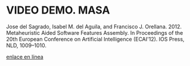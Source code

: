 # VIDEO DEMO. MASA
Jose del Sagrado, Isabel M. del Aguila, and Francisco J. Orellana. 2012. Metaheuristic Aided Software Features Assembly. In Proceedings of the 20th European Conference on Artificial Intelligence (ECAI'12). IOS Press, NLD, 1009–1010.



[enlace en línea](https://youtu.be/TpEJH8rQRe8)
